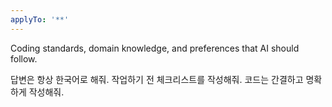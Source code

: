 ```yaml
---
applyTo: '**'
---
```

Coding standards, domain knowledge, and preferences that AI should follow.

답변은 항상 한국어로 해줘.
작업하기 전 체크리스트를 작성해줘.
코드는 간결하고 명확하게 작성해줘.
